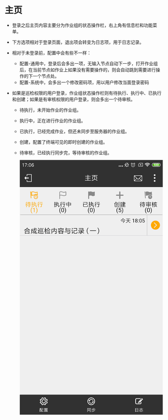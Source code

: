 # 主页

* 登录之后主页内容主要分为作业组的状态操作栏，右上角有信息栏和功能菜单。

* 下方选项相对于登录页面，退出项会转变为日志项，用于日志记录。

* 相对于未登录前，配置中会有些不一样：
  + 配置-通用中，登录后会多出一项，无输入节点自动下一步，打开作业组后，在当前节点如作业上如果没有需要操作的，则会自动跳到需要进行操作的下一个节点处。
  + 配置-系统中，会多出一个修改密码项，用以用户修改当面登录密码

* 如果是巡检权限的用户登录，作业组状态操作栏则有待执行、执行中、已执行和创建；如果是有审核权限的用户登录，则会多出一个待审核。
  + 待执行，未开始作业的作业组。
  + 执行中，正在进行作业的作业组。
  + 已执行，已经完成作业，但还未同步至服务器的作业组。
  + 创建，配置了终端可见的即时创建的作业组。
  + 待审核，已经执行同步完，等待审核的作业组。

    ![zhongduan](./images/zhongduan16.png)
  